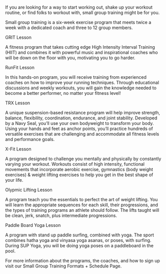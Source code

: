 <?xml version="1.0" encoding="UTF-8"?><?workdir /C:\Users\Kaitlyn\Documents\GitHub\recsports\temp\webhelp-responsive\Users\Kaitlyn\Documents\GitHub\recsports?><?workdir-uri file:/C:/Users/Kaitlyn/Documents/GitHub/recsports/temp/webhelp-responsive/Users/Kaitlyn/Documents/GitHub/recsports/?><?path2project?><?path2project-uri ./?><topic xmlns:ditaarch="http://dita.oasis-open.org/architecture/2005/" xmlns:dita-ot="http://dita-ot.sourceforge.net/ns/201007/dita-ot" class="- topic/topic " ditaarch:DITAArchVersion="1.2" domains="(topic hi-d) (topic ut-d) (topic indexing-d) (topic hazard-d) (topic abbrev-d) (topic pr-d) (topic sw-d) (topic ui-d)" id="small_group_training" xtrf="file:/C:/Users/Kaitlyn/Documents/GitHub/recsports/c-smallgrouptraining.md" xtrc="topic:1;125:-1"><title class="- topic/title " xtrf="file:/C:/Users/Kaitlyn/Documents/GitHub/recsports/c-smallgrouptraining.md" xtrc="title:1;125:-1">Small Group Training</title><body class="- topic/body " xtrf="file:/C:/Users/Kaitlyn/Documents/GitHub/recsports/c-smallgrouptraining.md" xtrc="body:1;125:-1"><p class="- topic/p " xtrf="file:/C:/Users/Kaitlyn/Documents/GitHub/recsports/c-smallgrouptraining.md" xtrc="p:1;125:-1">If you are looking for a way to start working out, shake up your workout routine, or find folks to workout with, small group training might be for you.</p><p class="- topic/p " xtrf="file:/C:/Users/Kaitlyn/Documents/GitHub/recsports/c-smallgrouptraining.md" xtrc="p:2;125:-1">Small group training is a six-week exercise program that meets twice a week with a dedicated coach and three to 12 group members.</p></body><topic class="- topic/topic " ditaarch:DITAArchVersion="1.2" domains="(topic hi-d) (topic ut-d) (topic indexing-d) (topic hazard-d) (topic abbrev-d) (topic pr-d) (topic sw-d) (topic ui-d)" id="les_mills_grit_series" xtrf="file:/C:/Users/Kaitlyn/Documents/GitHub/recsports/c-smallgrouptraining.md" xtrc="topic:2;125:-1"><title class="- topic/title " xtrf="file:/C:/Users/Kaitlyn/Documents/GitHub/recsports/c-smallgrouptraining.md" xtrc="title:2;125:-1">Les Mills GRIT™ Series</title><body class="- topic/body " xtrf="file:/C:/Users/Kaitlyn/Documents/GitHub/recsports/c-smallgrouptraining.md" xtrc="body:2;125:-1"><image class="- topic/image " href="smallgroup1.jpg" placement="break" xtrf="file:/C:/Users/Kaitlyn/Documents/GitHub/recsports/c-smallgrouptraining.md" xtrc="image:1;125:-1"><alt class="- topic/alt " xtrf="file:/C:/Users/Kaitlyn/Documents/GitHub/recsports/c-smallgrouptraining.md" xtrc="alt:1;125:-1">GRIT Lesson</alt></image><p class="- topic/p " xtrf="file:/C:/Users/Kaitlyn/Documents/GitHub/recsports/c-smallgrouptraining.md" xtrc="p:3;125:-1">A fitness program that takes cutting edge High Intensity Interval Training (HIIT) and combines it with powerful music and inspirational coaches who will be down on the floor with you, motivating you to go harder.</p></body></topic><topic class="- topic/topic " ditaarch:DITAArchVersion="1.2" domains="(topic hi-d) (topic ut-d) (topic indexing-d) (topic hazard-d) (topic abbrev-d) (topic pr-d) (topic sw-d) (topic ui-d)" id="hokie_runfit" xtrf="file:/C:/Users/Kaitlyn/Documents/GitHub/recsports/c-smallgrouptraining.md" xtrc="topic:3;125:-1"><title class="- topic/title " xtrf="file:/C:/Users/Kaitlyn/Documents/GitHub/recsports/c-smallgrouptraining.md" xtrc="title:3;125:-1">Hokie RunFit</title><body class="- topic/body " xtrf="file:/C:/Users/Kaitlyn/Documents/GitHub/recsports/c-smallgrouptraining.md" xtrc="body:3;125:-1"><image class="- topic/image " href="smallgroup2.jpg" placement="break" xtrf="file:/C:/Users/Kaitlyn/Documents/GitHub/recsports/c-smallgrouptraining.md" xtrc="image:2;125:-1"><alt class="- topic/alt " xtrf="file:/C:/Users/Kaitlyn/Documents/GitHub/recsports/c-smallgrouptraining.md" xtrc="alt:2;125:-1">RunFit Lesson</alt></image><p class="- topic/p " xtrf="file:/C:/Users/Kaitlyn/Documents/GitHub/recsports/c-smallgrouptraining.md" xtrc="p:4;125:-1">In this hands-on program, you will receive training from experienced coaches on how to improve your running techniques. Through educational discussions and weekly workouts, you will gain the knowledge needed to become a better performer, no matter your fitness level! </p></body></topic><topic class="- topic/topic " ditaarch:DITAArchVersion="1.2" domains="(topic hi-d) (topic ut-d) (topic indexing-d) (topic hazard-d) (topic abbrev-d) (topic pr-d) (topic sw-d) (topic ui-d)" id="trx" xtrf="file:/C:/Users/Kaitlyn/Documents/GitHub/recsports/c-smallgrouptraining.md" xtrc="topic:4;125:-1"><title class="- topic/title " xtrf="file:/C:/Users/Kaitlyn/Documents/GitHub/recsports/c-smallgrouptraining.md" xtrc="title:4;125:-1">TRX</title><body class="- topic/body " xtrf="file:/C:/Users/Kaitlyn/Documents/GitHub/recsports/c-smallgrouptraining.md" xtrc="body:4;125:-1"><image class="- topic/image " href="smallgroup3.jpg" placement="break" xtrf="file:/C:/Users/Kaitlyn/Documents/GitHub/recsports/c-smallgrouptraining.md" xtrc="image:3;125:-1"><alt class="- topic/alt " xtrf="file:/C:/Users/Kaitlyn/Documents/GitHub/recsports/c-smallgrouptraining.md" xtrc="alt:3;125:-1">TRX Lesson</alt></image><p class="- topic/p " xtrf="file:/C:/Users/Kaitlyn/Documents/GitHub/recsports/c-smallgrouptraining.md" xtrc="p:5;125:-1">A unique suspension-based resistance program will help improve strength, balance, flexibility, coordination, endurance, and joint stability. Developed by a Navy Seal, you’ll use your own bodyweight to transform your body. Using your hands and feet as anchor points, you’ll practice hundreds of versatile exercises that are challenging and accommodate all fitness levels and performance goals.</p></body></topic><topic class="- topic/topic " ditaarch:DITAArchVersion="1.2" domains="(topic hi-d) (topic ut-d) (topic indexing-d) (topic hazard-d) (topic abbrev-d) (topic pr-d) (topic sw-d) (topic ui-d)" id="x_fit" xtrf="file:/C:/Users/Kaitlyn/Documents/GitHub/recsports/c-smallgrouptraining.md" xtrc="topic:5;125:-1"><title class="- topic/title " xtrf="file:/C:/Users/Kaitlyn/Documents/GitHub/recsports/c-smallgrouptraining.md" xtrc="title:5;125:-1">X-Fit</title><body class="- topic/body " xtrf="file:/C:/Users/Kaitlyn/Documents/GitHub/recsports/c-smallgrouptraining.md" xtrc="body:5;125:-1"><image class="- topic/image " href="smallgroup4.jpg" placement="break" xtrf="file:/C:/Users/Kaitlyn/Documents/GitHub/recsports/c-smallgrouptraining.md" xtrc="image:4;125:-1"><alt class="- topic/alt " xtrf="file:/C:/Users/Kaitlyn/Documents/GitHub/recsports/c-smallgrouptraining.md" xtrc="alt:4;125:-1">X-Fit Lesson</alt></image><p class="- topic/p " xtrf="file:/C:/Users/Kaitlyn/Documents/GitHub/recsports/c-smallgrouptraining.md" xtrc="p:6;125:-1">A program designed to challenge you mentally and physically by constantly varying your workout. Workouts consist of high intensity, functional movements that incorporate aerobic exercise, gymnastics (body weight exercises) &amp; weight lifting exercises to help you get in the best shape of your life.</p></body></topic><topic class="- topic/topic " ditaarch:DITAArchVersion="1.2" domains="(topic hi-d) (topic ut-d) (topic indexing-d) (topic hazard-d) (topic abbrev-d) (topic pr-d) (topic sw-d) (topic ui-d)" id="intro_to_olympic_lifting" xtrf="file:/C:/Users/Kaitlyn/Documents/GitHub/recsports/c-smallgrouptraining.md" xtrc="topic:6;125:-1"><title class="- topic/title " xtrf="file:/C:/Users/Kaitlyn/Documents/GitHub/recsports/c-smallgrouptraining.md" xtrc="title:6;125:-1">Intro to Olympic Lifting</title><body class="- topic/body " xtrf="file:/C:/Users/Kaitlyn/Documents/GitHub/recsports/c-smallgrouptraining.md" xtrc="body:6;125:-1"><image class="- topic/image " href="smallgroup5.jpg" placement="break" xtrf="file:/C:/Users/Kaitlyn/Documents/GitHub/recsports/c-smallgrouptraining.md" xtrc="image:5;125:-1"><alt class="- topic/alt " xtrf="file:/C:/Users/Kaitlyn/Documents/GitHub/recsports/c-smallgrouptraining.md" xtrc="alt:5;125:-1">Olypmic Lifting Lesson</alt></image><p class="- topic/p " xtrf="file:/C:/Users/Kaitlyn/Documents/GitHub/recsports/c-smallgrouptraining.md" xtrc="p:7;125:-1">A program teach you the essentials to perfect the art of weight lifting. You will learn the appropriate sequences for each skill, their progressions, and the types of training programs an athlete should follow. The lifts taught will be clean, jerk, snatch, plus intermediate progressions. </p></body></topic><topic class="- topic/topic " ditaarch:DITAArchVersion="1.2" domains="(topic hi-d) (topic ut-d) (topic indexing-d) (topic hazard-d) (topic abbrev-d) (topic pr-d) (topic sw-d) (topic ui-d)" id="stand_up_paddle_board_sup_yoga" xtrf="file:/C:/Users/Kaitlyn/Documents/GitHub/recsports/c-smallgrouptraining.md" xtrc="topic:7;125:-1"><title class="- topic/title " xtrf="file:/C:/Users/Kaitlyn/Documents/GitHub/recsports/c-smallgrouptraining.md" xtrc="title:7;125:-1">Stand Up Paddle Board (SUP) Yoga</title><body class="- topic/body " xtrf="file:/C:/Users/Kaitlyn/Documents/GitHub/recsports/c-smallgrouptraining.md" xtrc="body:7;125:-1"><image class="- topic/image " href="smallgroup6.jpg" placement="break" xtrf="file:/C:/Users/Kaitlyn/Documents/GitHub/recsports/c-smallgrouptraining.md" xtrc="image:6;125:-1"><alt class="- topic/alt " xtrf="file:/C:/Users/Kaitlyn/Documents/GitHub/recsports/c-smallgrouptraining.md" xtrc="alt:6;125:-1">Paddle Board Yoga Lesson</alt></image><p class="- topic/p " xtrf="file:/C:/Users/Kaitlyn/Documents/GitHub/recsports/c-smallgrouptraining.md" xtrc="p:8;125:-1">A program with stand up paddle surfing, combined with yoga. The sport combines hatha yoga and vinyasa yoga asanas, or poses, with surfing. During SUP Yoga, you will be doing yoga poses on a paddleboard in the pool.</p><p class="- topic/p " xtrf="file:/C:/Users/Kaitlyn/Documents/GitHub/recsports/c-smallgrouptraining.md" xtrc="p:9;125:-1">For more information about the programs, the coaches, and how to sign up visit our Small Group Training <xref class="- topic/xref " href="http://www.recsports.vt.edu/getactive/smallgroup/formatdescriptions.html" format="html" scope="external" xtrf="file:/C:/Users/Kaitlyn/Documents/GitHub/recsports/c-smallgrouptraining.md" xtrc="xref:1;125:-1">Formats + Schedule Page</xref>.</p></body></topic></topic>